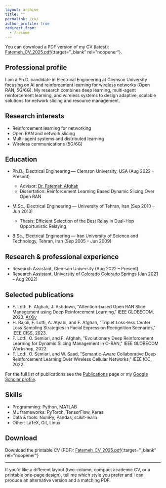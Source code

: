 ```yaml
---
layout: archive
title: ""
permalink: /cv/
author_profile: true
redirect_from:
  - /resume
---
```

You can download a PDF version of my CV (latest): [Fatemeh_CV_2025.pdf](/Fatemeh_CV_2025.pdf){:target="_blank" rel="noopener"}.

## Professional profile

I am a Ph.D. candidate in Electrical Engineering at Clemson University focusing on AI and reinforcement learning for wireless networks (Open RAN, 5G/6G). My research combines deep learning, multi-agent reinforcement learning, and wireless systems to design adaptive, scalable solutions for network slicing and resource management.

## Research interests

- Reinforcement learning for networking
- Open RAN and network slicing
- Multi-agent systems and distributed learning
- Wireless communications (5G/6G)

## Education

- Ph.D., Electrical Engineering — Clemson University, USA (Aug 2022 – Present)
  - Advisor: [Dr. Fatemeh Afghah](https://fafghah.people.clemson.edu/)
  - Dissertation: Reinforcement Learning Based Dynamic Slicing Over Open RAN

- M.Sc., Electrical Engineering — University of Tehran, Iran (Sep 2010 – Jun 2013)
  - Thesis: Efficient Selection of the Best Relay in Dual-Hop Opportunistic Relaying

- B.Sc., Electrical Engineering — Iran University of Science and Technology, Tehran, Iran (Sep 2005 – Jun 2009)

## Research & professional experience

- Research Assistant, Clemson University (Aug 2022 – Present)
- Research Assistant, University of Colorado Colorado Springs (Jan 2021 – Aug 2022)

## Selected publications

- F. Lotfi, F. Afghah, J. Ashdown, "Attention-based Open RAN Slice Management using Deep Reinforcement Learning," IEEE GLOBECOM, 2023. [ArXiv](https://arxiv.org/abs/2306.09490)
- H. Rajoli, F. Lotfi, A. Atyabi, and F. Afghah, "Triplet Loss-less Center Loss Sampling Strategies in Facial Expression Recognition Scenarios," IEEE CISS, 2023.
- F. Lotfi, O. Semiari, and F. Afghah, "Evolutionary Deep Reinforcement Learning for Dynamic Slicing Management in O-RAN," IEEE GLOBECOM Workshop, 2022.
- F. Lotfi, O. Semiari, and W. Saad, "Semantic-Aware Collaborative Deep Reinforcement Learning Over Wireless Cellular Networks," IEEE ICC, 2022.

For the full list of publications see the [Publications](/publications/) page or my [Google Scholar profile](https://scholar.google.com/citations?user=eM8A4qEAAAAJ&hl=en).

## Skills

- Programming: Python, MATLAB
- ML frameworks: PyTorch, TensorFlow, Keras
- Data & tools: NumPy, Pandas, scikit-learn
- Other: LaTeX, Git, Linux

## Download

Download the printable CV (PDF): [Fatemeh_CV_2025.pdf](/Fatemeh_CV_2025.pdf){:target="_blank" rel="noopener"}  

---

If you'd like a different layout (two-column, compact academic CV, or a printable one-page design), tell me which style you prefer and I can produce an alternative version and a matching PDF.


